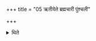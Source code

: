+++
title = "05 ऋतीयेते ब्रह्मचारी पुंश्चली"

+++

<details><summary>थिते</summary>

ऋतीयेते ब्रह्मचारी पुंश्चली च दक्षिणां द्वार्बाहुमाश्लिष्यमाणौ ५
</details>
